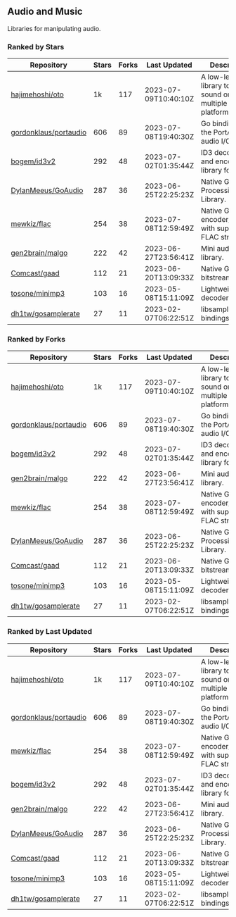 ## Audio and Music

Libraries for manipulating audio.

### Ranked by Stars

| Repository | Stars | Forks | Last Updated | Description | 
|------------|-------|-------|--------------|-------------|
| [hajimehoshi/oto](https://github.com/hajimehoshi/oto) | 1k | 117 | 2023-07-09T10:40:10Z |  A low-level library to play sound on multiple platforms. |
| [gordonklaus/portaudio](https://github.com/gordonklaus/portaudio) | 606 | 89 | 2023-07-08T19:40:30Z |  Go bindings for the PortAudio audio I/O library. |
| [bogem/id3v2](https://github.com/bogem/id3v2) | 292 | 48 | 2023-07-02T01:35:44Z |  ID3 decoding and encoding library for Go. |
| [DylanMeeus/GoAudio](https://github.com/DylanMeeus/GoAudio) | 287 | 36 | 2023-06-25T22:25:23Z |  Native Go Audio Processing Library. |
| [mewkiz/flac](https://github.com/mewkiz/flac) | 254 | 38 | 2023-07-08T12:59:49Z |  Native Go FLAC encoder/decoder with support for FLAC streams. |
| [gen2brain/malgo](https://github.com/gen2brain/malgo) | 222 | 42 | 2023-06-27T23:56:41Z |  Mini audio library. |
| [Comcast/gaad](https://github.com/Comcast/gaad) | 112 | 21 | 2023-06-20T13:09:33Z |  Native Go AAC bitstream parser. |
| [tosone/minimp3](https://github.com/tosone/minimp3) | 103 | 16 | 2023-05-08T15:11:09Z |  Lightweight MP3 decoder library. |
| [dh1tw/gosamplerate](https://github.com/dh1tw/gosamplerate) | 27 | 11 | 2023-02-07T06:22:51Z |  libsamplerate bindings for go. |

### Ranked by Forks

| Repository | Stars | Forks | Last Updated | Description | 
|------------|-------|-------|--------------|-------------|
| [hajimehoshi/oto](https://github.com/hajimehoshi/oto) | 1k | 117 | 2023-07-09T10:40:10Z |  A low-level library to play sound on multiple platforms. |
| [gordonklaus/portaudio](https://github.com/gordonklaus/portaudio) | 606 | 89 | 2023-07-08T19:40:30Z |  Go bindings for the PortAudio audio I/O library. |
| [bogem/id3v2](https://github.com/bogem/id3v2) | 292 | 48 | 2023-07-02T01:35:44Z |  ID3 decoding and encoding library for Go. |
| [gen2brain/malgo](https://github.com/gen2brain/malgo) | 222 | 42 | 2023-06-27T23:56:41Z |  Mini audio library. |
| [mewkiz/flac](https://github.com/mewkiz/flac) | 254 | 38 | 2023-07-08T12:59:49Z |  Native Go FLAC encoder/decoder with support for FLAC streams. |
| [DylanMeeus/GoAudio](https://github.com/DylanMeeus/GoAudio) | 287 | 36 | 2023-06-25T22:25:23Z |  Native Go Audio Processing Library. |
| [Comcast/gaad](https://github.com/Comcast/gaad) | 112 | 21 | 2023-06-20T13:09:33Z |  Native Go AAC bitstream parser. |
| [tosone/minimp3](https://github.com/tosone/minimp3) | 103 | 16 | 2023-05-08T15:11:09Z |  Lightweight MP3 decoder library. |
| [dh1tw/gosamplerate](https://github.com/dh1tw/gosamplerate) | 27 | 11 | 2023-02-07T06:22:51Z |  libsamplerate bindings for go. |

### Ranked by Last Updated

| Repository | Stars | Forks | Last Updated | Description | 
|------------|-------|-------|--------------|-------------|
| [hajimehoshi/oto](https://github.com/hajimehoshi/oto) | 1k | 117 | 2023-07-09T10:40:10Z |  A low-level library to play sound on multiple platforms. |
| [gordonklaus/portaudio](https://github.com/gordonklaus/portaudio) | 606 | 89 | 2023-07-08T19:40:30Z |  Go bindings for the PortAudio audio I/O library. |
| [mewkiz/flac](https://github.com/mewkiz/flac) | 254 | 38 | 2023-07-08T12:59:49Z |  Native Go FLAC encoder/decoder with support for FLAC streams. |
| [bogem/id3v2](https://github.com/bogem/id3v2) | 292 | 48 | 2023-07-02T01:35:44Z |  ID3 decoding and encoding library for Go. |
| [gen2brain/malgo](https://github.com/gen2brain/malgo) | 222 | 42 | 2023-06-27T23:56:41Z |  Mini audio library. |
| [DylanMeeus/GoAudio](https://github.com/DylanMeeus/GoAudio) | 287 | 36 | 2023-06-25T22:25:23Z |  Native Go Audio Processing Library. |
| [Comcast/gaad](https://github.com/Comcast/gaad) | 112 | 21 | 2023-06-20T13:09:33Z |  Native Go AAC bitstream parser. |
| [tosone/minimp3](https://github.com/tosone/minimp3) | 103 | 16 | 2023-05-08T15:11:09Z |  Lightweight MP3 decoder library. |
| [dh1tw/gosamplerate](https://github.com/dh1tw/gosamplerate) | 27 | 11 | 2023-02-07T06:22:51Z |  libsamplerate bindings for go. |

